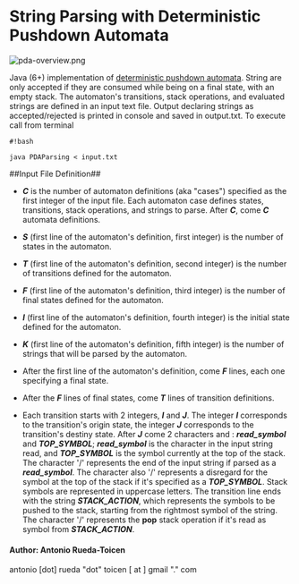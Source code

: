# **String Parsing with Deterministic Pushdown Automata** #

![pda-overview.png](https://bitbucket.org/repo/6e7oxe/images/185934312-pda-overview.png)

Java (6+) implementation of [deterministic pushdown automata](http://en.wikipedia.org/wiki/Pushdown_automaton).  String are only accepted if they are consumed while being on a final state, with an empty stack. The automaton's transitions, stack operations, and evaluated strings are defined in an input text file. Output declaring strings as accepted/rejected is printed in console and saved in output.txt. To execute call from terminal

```
#!bash

java PDAParsing < input.txt
```
##Input File Definition##

* ***C*** is the number of automaton definitions (aka "cases") specified as the first integer of the input file. Each automaton case defines states, transitions, stack operations, and strings to parse. After ***C***, come ***C*** automata definitions.

* ***S***  (first line of the automaton's definition, first integer) is the number of states in the automaton.

* ***T*** (first line of the automaton's definition, second integer) is the number of transitions defined for the automaton.

* ***F*** (first line of the automaton's definition, third integer) is the number of final states defined for the automaton. 

* ***I***  (first line of the automaton's definition, fourth integer) is the initial state defined for the automaton. 

* ***K*** (first line of the automaton's definition, fifth integer) is the number of strings that will be parsed by the automaton. 

* After the first line of the automaton's definition, come ***F*** lines, each one specifying a final state. 

* After the ***F*** lines of final states, come ***T*** lines of transition definitions.
 
* Each transition starts with 2 integers, ***I*** and ***J***. The integer ***I*** corresponds to the transition's origin state, the integer ***J*** corresponds to the transition's destiny state. After ***J*** come 2 characters and : ***read_symbol*** and ***TOP_SYMBOL***; ***read_symbol*** is the character in the input string read, and ***TOP_SYMBOL*** is the symbol currently at the top of the stack. The character '/' represents the end of the input string if parsed as a ***read_symbol***. The character also '/' represents a disregard for the symbol at the top of the stack if it's specified as a ***TOP_SYMBOL***. Stack symbols are represented in uppercase letters. The transition line ends with the string ***STACK_ACTION***, which represents the symbols to be pushed to the stack, starting from the rightmost symbol of the string. The character '/' represents the **pop** stack operation if it's read as symbol from ***STACK_ACTION***.

#### Author: Antonio Rueda-Toicen ####

antonio [dot] rueda "dot" toicen [ at ]  gmail "." com